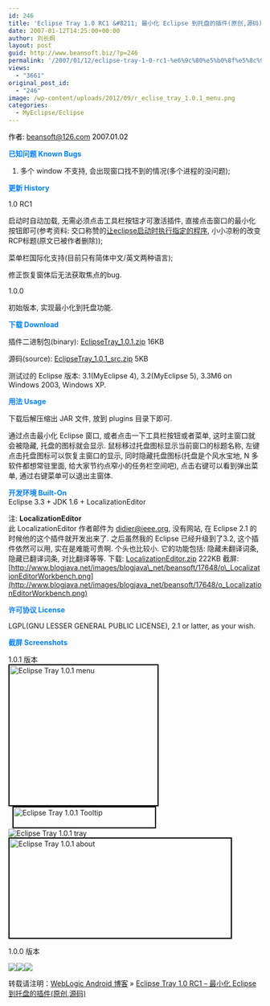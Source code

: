 ```yaml
---
id: 246
title: 'Eclipse Tray 1.0 RC1 &#8211; 最小化 Eclipse 到托盘的插件(原创,源码)'
date: 2007-01-12T14:25:00+00:00
author: 刘长炯
layout: post
guid: http://www.beansoft.biz/?p=246
permalink: '/2007/01/12/eclipse-tray-1-0-rc1-%e6%9c%80%e5%b0%8f%e5%8c%96-eclipse-%e5%88%b0%e6%89%98%e7%9b%98%e7%9a%84%e6%8f%92%e4%bb%b6%e5%8e%9f%e5%88%9b%e6%ba%90%e7%a0%81/'
views:
  - "3661"
original_post_id:
  - "246"
image: /wp-content/uploads/2012/09/r_eclise_tray_1.0.1_menu.png
categories:
  - MyEclipse/Eclipse
---
```

<font color="#0080ff"></font><font color="#000000">作者: </font><beansoft@126.com> <font color="#000000">2007.01.02</font>

**<font color="#0080ff">已知问题 Known Bugs</font>**

1. 多个 window 不支持, 会出现窗口找不到的情况(多个进程的没问题); 

<font color="#0080ff"><strong>更新 History</strong></font>

1.0 RC1

启动时自动加载, 无需必须点击工具栏按钮才可激活插件, 直接点击窗口的最小化按钮即可(参考资料: 交口称赞的[让eclipse启动时执行指定的程序](http://www.blogjava.net/vip01/archive/2006/12/31/91156.aspx), 小小凉粉的改变RCP标题(原文已被作者删除));

菜单栏国际化支持(目前只有简体中文/英文两种语言);

修正恢复窗体后无法获取焦点的bug.

1.0.0

初始版本, 实现最小化到托盘功能.

<font color="#0080ff"><strong>下载 Download</strong></font>

插件二进制包(binary): [EclipseTray_1.0.1.zip](http://www.blogjava.net/Files/beansoft/EclipseTray_1.0.1.zip) 16KB 

源码(source): [EclipseTray\_1.0.1\_src.zip](http://www.blogjava.net/Files/beansoft/EclipseTray_1.0.1_src.zip) 5KB 

测试过的 Eclipse 版本: 3.1(MyEclipse 4), 3.2(MyEclipse 5), 3.3M6 on Windows 2003, Windows XP. 

<font color="#0080ff"><strong>用法 Usage</strong></font> 

下载后解压缩出 JAR 文件, 放到 plugins 目录下即可. 

通过点击最小化 Eclipse 窗口, 或者点击一下工具栏按钮或者菜单, 这时主窗口就会被隐藏, 托盘的图标就会显示. 鼠标移过托盘图标显示当前窗口的标题名称, 左键点击托盘图标可以恢复主窗口的显示, 同时隐藏托盘图标(托盘是个风水宝地, N 多软件都想常驻里面, 给大家节约点窄小的任务栏空间吧), 点击右键可以看到弹出菜单, 通过右键菜单可以退出主窗体. 

<font color="#0080ff"><strong>开发环境 Built-On</strong></font>   
Eclipse 3.3 + JDK 1.6 + LocalizationEditor 

注: **LocalizationEditor**   
此 LocalizationEditor 作者邮件为 <didier@ieee.org>, 没有网站, 在 Eclipse 2.1 的时候他的这个插件就开发出来了. 之后虽然我的 Eclipse 已经升级到了3.2, 这个插件依然可以用, 实在是难能可贵啊. 个头也比较小. 它的功能包括: 隐藏未翻译词条, 隐藏已翻译词条, 对比翻译等等. 下载: [LocalizationEditor.zip](http://www.blogjava.net/Files/beansoft/LocalizationEditor.zip) 222KB 截屏: [http://www.blogjava.net/images/blogjava\_net/beansoft/17648/o\_LocalizationEditorWorkbench.png](http://www.blogjava.net/images/blogjava_net/beansoft/17648/o_LocalizationEditorWorkbench.png) 

**<font color="#0080ff">许可协议 License</font>** 

LGPL(GNU LESSER GENERAL PUBLIC LICENSE), 2.1 or latter, as your wish. 

**<font color="#0080ff">截屏 Screenshots</font>** 

1.0.1 版本   
    <img style="border-right:black 2px solid;border-top:black 2px solid;border-left:black 2px solid;width:295px;border-bottom:black 2px solid;height:279px;" alt="Eclipse Tray 1.0.1 menu" src="http://www.blogjava.net/images/blogjava_net/beansoft/17648/r_eclise_tray_1.0.1_menu.png" />  
&#160;    <img style="border-right:black 2px solid;border-top:black 2px solid;border-left:black 2px solid;width:282px;border-bottom:black 2px solid;height:40px;" alt="Eclipse Tray 1.0.1 Tooltip" src="http://www.blogjava.net/images/blogjava_net/beansoft/17648/r_eclise_tray_1.0.1_tray_tooltip.png" />  
![Eclipse Tray 1.0.1 tray](http://www.blogjava.net/images/blogjava_net/beansoft/17648/r_eclise_tray_1.0.1_tray.png) <img style="border-right:black 2px solid;border-top:black 2px solid;border-left:black 2px solid;width:441px;border-bottom:black 2px solid;height:198px;" alt="Eclipse Tray 1.0.1 about" src="http://www.blogjava.net/images/blogjava_net/beansoft/17648/r_eclise_tray_1.0.1_about.png" />

1.0.0 版本 

![](http://www.blogjava.net/images/blogjava_net/beansoft/17648/r_eclipse_tray_2.png)![](http://www.blogjava.net/images/blogjava_net/beansoft/17648/o_eclipse_tray_1.png)![](http://www.blogjava.net/images/blogjava_net/beansoft/17648/r_eclipse_tray_3.png)

转载请注明：[WebLogic Android 博客](http://www.beansoft.biz) &raquo; [Eclipse Tray 1.0 RC1 &#8211; 最小化 Eclipse 到托盘的插件(原创,源码)](http://www.beansoft.biz/2007/01/12/eclipse-tray-1-0-rc1-%e6%9c%80%e5%b0%8f%e5%8c%96-eclipse-%e5%88%b0%e6%89%98%e7%9b%98%e7%9a%84%e6%8f%92%e4%bb%b6%e5%8e%9f%e5%88%9b%e6%ba%90%e7%a0%81/)